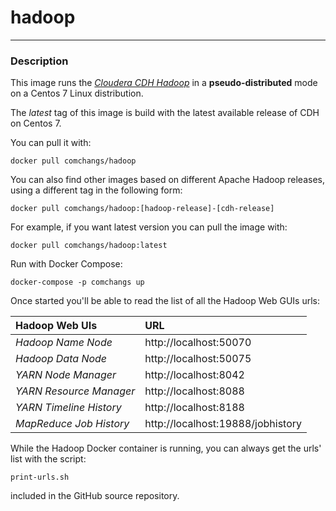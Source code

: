 # **hadoop**
___

### Description

This image runs the [*Cloudera CDH Hadoop*](https://www.cloudera.com/products/open-source/apache-hadoop/key-cdh-components.html) in a **pseudo-distributed** mode on a Centos 7 Linux distribution.

The *latest* tag of this image is build with the latest available release of CDH on Centos 7.

You can pull it with:

    docker pull comchangs/hadoop


You can also find other images based on different Apache Hadoop releases, using a different tag in the following form:

    docker pull comchangs/hadoop:[hadoop-release]-[cdh-release]


For example, if you want latest version you can pull the image with:

    docker pull comchangs/hadoop:latest

Run with Docker Compose:

    docker-compose -p comchangs up


Once started you'll be able to read the list of all the Hadoop Web GUIs urls:

| **Hadoop Web UIs**        |**URL**                            |
|:--------------------------|:----------------------------------|
| *Hadoop Name Node*        | http://localhost:50070            |
| *Hadoop Data Node*        | http://localhost:50075            |
| *YARN Node Manager*       | http://localhost:8042             |
| *YARN Resource Manager*   | http://localhost:8088             |
| *YARN Timeline History*   | http://localhost:8188             |
| *MapReduce Job History*   | http://localhost:19888/jobhistory |

While the Hadoop Docker container is running, you can always get the urls' list with the script:

    print-urls.sh

included in the GitHub source repository.
